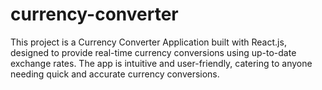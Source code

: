 # currency-converter
This project is a Currency Converter Application built with React.js, designed to provide real-time currency conversions using up-to-date exchange rates. The app is intuitive and user-friendly, catering to anyone needing quick and accurate currency conversions.
